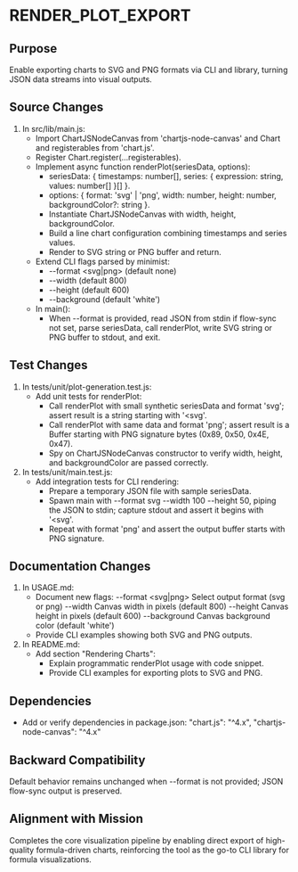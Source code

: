 # RENDER_PLOT_EXPORT

## Purpose
Enable exporting charts to SVG and PNG formats via CLI and library, turning JSON data streams into visual outputs.

## Source Changes
1. In src/lib/main.js:
   - Import ChartJSNodeCanvas from 'chartjs-node-canvas' and Chart and registerables from 'chart.js'.
   - Register Chart.register(...registerables).
   - Implement async function renderPlot(seriesData, options):
     - seriesData: { timestamps: number[], series: { expression: string, values: number[] }[] }.
     - options: { format: 'svg' | 'png', width: number, height: number, backgroundColor?: string }.
     - Instantiate ChartJSNodeCanvas with width, height, backgroundColor.
     - Build a line chart configuration combining timestamps and series values.
     - Render to SVG string or PNG buffer and return.
   - Extend CLI flags parsed by minimist:
     - --format <svg|png> (default none)
     - --width <number> (default 800)
     - --height <number> (default 600)
     - --background <string> (default 'white')
   - In main():
     - When --format is provided, read JSON from stdin if flow-sync not set, parse seriesData, call renderPlot, write SVG string or PNG buffer to stdout, and exit.

## Test Changes
1. In tests/unit/plot-generation.test.js:
   - Add unit tests for renderPlot:
     - Call renderPlot with small synthetic seriesData and format 'svg'; assert result is a string starting with '<svg'.
     - Call renderPlot with same data and format 'png'; assert result is a Buffer starting with PNG signature bytes (0x89, 0x50, 0x4E, 0x47).
     - Spy on ChartJSNodeCanvas constructor to verify width, height, and backgroundColor are passed correctly.
2. In tests/unit/main.test.js:
   - Add integration tests for CLI rendering:
     - Prepare a temporary JSON file with sample seriesData.
     - Spawn main with --format svg --width 100 --height 50, piping the JSON to stdin; capture stdout and assert it begins with '<svg'.
     - Repeat with format 'png' and assert the output buffer starts with PNG signature.

## Documentation Changes
1. In USAGE.md:
   - Document new flags:
     --format <svg|png>    Select output format (svg or png)
     --width <number>      Canvas width in pixels (default 800)
     --height <number>     Canvas height in pixels (default 600)
     --background <color>  Canvas background color (default 'white')
   - Provide CLI examples showing both SVG and PNG outputs.
2. In README.md:
   - Add section "Rendering Charts":
     - Explain programmatic renderPlot usage with code snippet.
     - Provide CLI examples for exporting plots to SVG and PNG.

## Dependencies
- Add or verify dependencies in package.json:
  "chart.js": "^4.x",
  "chartjs-node-canvas": "^4.x"

## Backward Compatibility
Default behavior remains unchanged when --format is not provided; JSON flow-sync output is preserved.

## Alignment with Mission
Completes the core visualization pipeline by enabling direct export of high-quality formula-driven charts, reinforcing the tool as the go-to CLI library for formula visualizations.